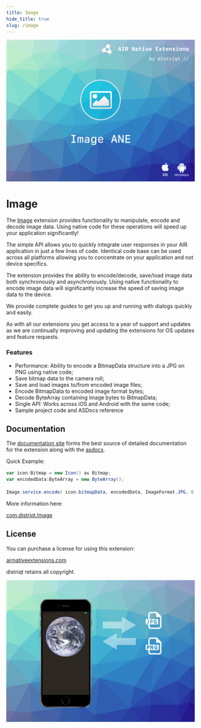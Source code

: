 ```yaml
---
title: Image
hide_title: true
slug: /image
---
```


![](images/hero.png)

# Image

The [Image](https://airnativeextensions.com/extension/com.distriqt.Image) extension
provides functionality to manipulate, encode and decode image data. Using native code
for these operations will speed up your application significantly!

The simple API allows you to quickly integrate user responses in your AIR application
in just a few lines of code. Identical code base can be used across all platforms
allowing you to concentrate on your application and not device specifics.

The extension provides the ability to encode/decode, save/load image data both
synchronously and asynchronously. Using native functionality to encode image data
will significantly increase the speed of saving image data to the device.

We provide complete guides to get you up and running with dialogs quickly and easily.

As with all our extensions you get access to a year of support and updates as we are
continually improving and updating the extensions for OS updates and feature requests.

### Features

- Performance: Ability to encode a BitmapData structure into a JPG on PNG using native code;
- Save bitmap data to the camera roll;
- Save and load images to/from encoded image files;
- Encode BitmapData to encoded image format bytes;
- Decode ByteArray containing image bytes to BitmapData;
- Single API: Works across iOS and Android with the same code;
- Sample project code and ASDocs reference

## Documentation

The [documentation site](https://docs.airnativeextensions.com/docs/image) forms the best source of detailed documentation for the extension along with the [asdocs](https://docs.airnativeextensions.com/asdocs/image).

Quick Example:

```actionscript
var icon:Bitmap = new Icon() as Bitmap;
var encodedData:ByteArray = new ByteArray();

Image.service.encode( icon.bitmapData, encodedData, ImageFormat.JPG, 0.2 );
```

More information here:

[com.distriqt.Image](https://airnativeextensions.com/extension/com.distriqt.Image)

## License

You can purchase a license for using this extension:

[airnativeextensions.com](https://airnativeextensions.com/)

distriqt retains all copyright.

![](images/promo.png)
